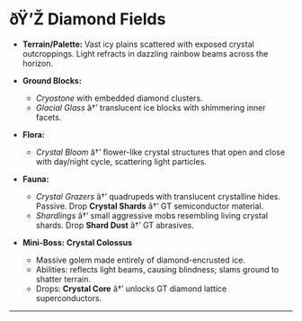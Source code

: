 ﻿# ðŸ’Ž Diamond Fields

- **Terrain/Palette:**
  Vast icy plains scattered with exposed crystal outcroppings. Light refracts in dazzling rainbow beams across the horizon.

- **Ground Blocks:**

  - _Cryostone_ with embedded diamond clusters.
  - _Glacial Glass_ â†’ translucent ice blocks with shimmering inner facets.

- **Flora:**

  - _Crystal Bloom_ â†’ flower-like crystal structures that open and close with day/night cycle, scattering light particles.

- **Fauna:**

  - _Crystal Grazers_ â†’ quadrupeds with translucent crystalline hides. Passive. Drop **Crystal Shards** â†’ GT semiconductor material.
  - _Shardlings_ â†’ small aggressive mobs resembling living crystal shards. Drop **Shard Dust** â†’ GT abrasives.

- **Mini-Boss:** **Crystal Colossus**

  - Massive golem made entirely of diamond-encrusted ice.
  - Abilities: reflects light beams, causing blindness; slams ground to shatter terrain.
  - Drops: **Crystal Core** â†’ unlocks GT diamond lattice superconductors.

---

##
